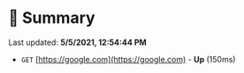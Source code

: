 # 📖 Summary
Last updated: **5/5/2021, 12:54:44 PM**

- `GET` [https://google.com](https://google.com) - **Up** (150ms)
